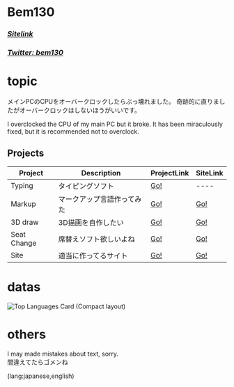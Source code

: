 # Bem130
### [*Sitelink*](https://bem130.github.io) 
### [*Twitter: bem130*](https://twitter.com/bem130) 

# topic
メインPCのCPUをオーバークロックしたらぶっ壊れました。
奇跡的に直りましたがオーバークロックはしないほうがいいです。

I overclocked the CPU of my main PC but it broke.
It has been miraculously fixed, but it is recommended not to overclock.

## Projects 

| Project | Description | ProjectLink | SiteLink |
| -- | -- | -- | -- |
| Typing | タイピングソフト | [Go!](https://github.com/bem130/typing) | ---- |
| Markup | マークアップ言語作ってみた | [Go!](https://github.com/bem130/markup) | [Go!](https://bem130.github.io/markup/editor) |
| 3D draw | 3D描画を自作したい | [Go!](https://github.com/bem130/web3d) | [Go!](https://bem130.github.io/web3d/) |
| Seat Change | 席替えソフト欲しいよね | [Go!](https://github.com/bem130/seat-change) | [Go!](https://bem130.github.io/seat-change) |
| Site | 適当に作ってるサイト | [Go!](https://github.com/bem130/mainsite) | [Go!](https://bem130.github.io/mainsite/) |

# datas

![Top Languages Card (Compact layout)](https://github-readme-stats.vercel.app/api/top-langs/?username=bem130&layout=compact)

# others
I may made mistakes about text, sorry.  
間違えてたらゴメンね  
  
  (lang:japanese,english)
